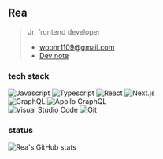## Rea 
> Jr. frontend developer 
>  - woohr1109@gmail.com
>  - [Dev note](https://readevenote.notion.site/Dev_note-c836f3307b0d460b8fc2488b58e0ab67)

### tech stack
<div>
 <img alt="Javascript" src ="https://img.shields.io/badge/Javascript-F7DF1E.svg?&style=for-the-badge&logo=Javascript&logoColor=white"/>
 <img alt="Typescript" src ="https://img.shields.io/badge/Typescript-3178C6.svg?&style=for-the-badge&logo=Typescript&logoColor=white"/>
 <img alt="React" src ="https://img.shields.io/badge/React-61DAFB.svg?&style=for-the-badge&logo=React&logoColor=white"/>
  <img alt="Next.js" src ="https://img.shields.io/badge/Next.js-000000.svg?&style=for-the-badge&logo=Next.js&logoColor=white"/>
</div>
<div>
 <img alt="GraphQL" src ="https://img.shields.io/badge/GraphQL-E10098.svg?&style=for-the-badge&logo=GraphQL&logoColor=white"/>
 <img alt="Apollo GraphQL" src ="https://img.shields.io/badge/Apollo GraphQL-311C87.svg?&style=for-the-badge&logo=Apollo GraphQL&logoColor=white"/>
</div>
<div>
  <img alt="Visual Studio Code" src ="https://img.shields.io/badge/Visual Studio Code-007ACC.svg?&style=for-the-badge&logo=Visual Studio Code&logoColor=white"/>
   <img alt="Git" src ="https://img.shields.io/badge/Git-F05032.svg?&style=for-the-badge&logo=Git&logoColor=white"/>
</div>

### status
![Rea's GitHub stats](https://github-readme-stats.vercel.app/api?username=Rea1109&show_icons=true&theme=vue)
